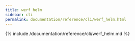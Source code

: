 ```yaml
---
title: werf helm
sidebar: cli
permalink: documentation/reference/cli/werf_helm.html
---
```


{% include /documentation/reference/cli/werf_helm.md %}

